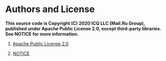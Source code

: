 # Authors and License

**This source code is Copyright (C) 2020 ICQ LLC (Mail.Ru Group), published under Apache Public License 2.0, except third-party libraries. See NOTICE for more information.**

 

1)  [Apache Public License 2.0]

 

2) [NOTICE]

 

 

   [Apache Public License 2.0]: <http://www.apache.org/licenses/LICENSE-2.0>

   [NOTICE]: <http://github.com/mailru/icqdesktop/blob/master/NOTICE.md>